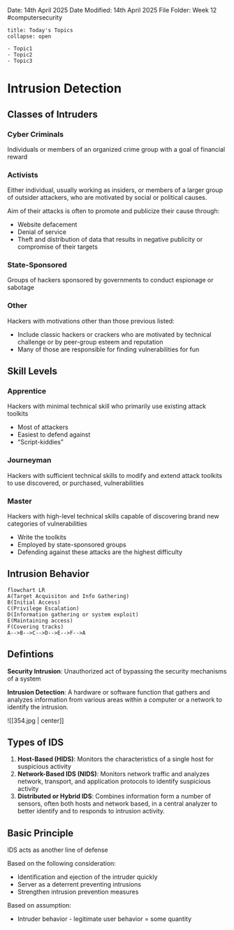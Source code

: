Date: 14th April 2025
Date Modified: 14th April 2025
File Folder: Week 12
#computersecurity

```ad-abstract
title: Today's Topics
collapse: open

- Topic1
- Topic2
- Topic3

```


# Intrusion Detection

## Classes of Intruders

### Cyber Criminals

Individuals or members of an organized crime group with a goal of financial reward

### Activists

Either individual, usually working as insiders, or members of a larger group of outsider attackers, who are motivated by social or political causes.

Aim of their attacks is often to promote and publicize their cause through:
- Website defacement
- Denial of service
- Theft and distribution of data that results in negative publicity or compromise of their targets

### State-Sponsored

Groups of hackers sponsored by governments to conduct espionage or sabotage

### Other

Hackers with motivations other than those previous listed:
- Include classic hackers or crackers who are motivated by technical challenge or by peer-group esteem and reputation
- Many of those are responsible for finding vulnerabilities for fun

## Skill Levels

### Apprentice

Hackers with minimal technical skill who primarily use existing attack toolkits
- Most of attackers
- Easiest to defend against
- “Script-kiddies”

### Journeyman

Hackers with sufficient technical skills to modify and extend attack toolkits to use discovered, or purchased, vulnerabilities

### Master

Hackers with high-level technical skills capable of discovering brand new categories of vulnerabilities
- Write the toolkits
- Employed by state-sponsored groups
- Defending against these attacks are the highest difficulty

## Intrusion Behavior

```mermaid
flowchart LR
A(Target Acquisiton and Info Gathering)
B(Initial Access)
C(Privilege Escalation)
D(Information gathering or system exploit)
E(Maintaining access)
F(Covering tracks)
A-->B-->C-->D-->E-->F-->A
```


## Defintions

**Security Intrusion**: Unauthorized act of bypassing the security mechanisms of a system

**Intrusion Detection**: A hardware or software function that gathers and analyzes information from various areas within a computer or a network to identify the intrusion.

![[354.jpg | center]]

## Types of IDS

1. **Host-Based (HIDS)**: Monitors the characteristics of a single host for suspicious activity
2. **Network-Based IDS (NIDS)**: Monitors network traffic and analyzes network, transport, and application protocols to identify suspicious activity
3. **Distributed or Hybrid IDS**: Combines information form a number of sensors, often both hosts and network based, in a central analyzer to better identify and to responds to intrusion activity.

## Basic Principle

IDS acts as another line of defense

Based on the following consideration:
- Identification and ejection of the intruder quickly
- Server as a deterrent preventing intrusions
- Strengthen intrusion prevention measures

Based on assumption:
- Intruder behavior - legitimate user behavior = some quantity

